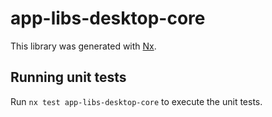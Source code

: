 # app-libs-desktop-core

This library was generated with [Nx](https://nx.dev).

## Running unit tests

Run `nx test app-libs-desktop-core` to execute the unit tests.
